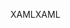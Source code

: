 <span data-ttu-id="4a68d-101">XAML</span><span class="sxs-lookup"><span data-stu-id="4a68d-101">XAML</span></span>